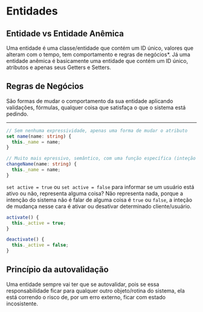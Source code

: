 # Entidades

## Entidade vs Entidade Anêmica

Uma entidade é uma classe/entidade que contém um ID único, valores que alteram com o tempo, tem comportamento e regras de negócios\*.
Já uma entidade anêmica é basicamente uma entidade que contém um ID único, atributos e apenas seus Getters e Setters.

## Regras de Negócios

São formas de mudar o comportamento da sua entidade aplicando validações, fórmulas, qualquer coisa que satisfaça o que o sistema está pedindo.

---

```ts
// Sem nenhuma expressividade, apenas uma forma de mudar o atributo
set name(name: string) {
  this._name = name;
}

// Muito mais epressivo, semântico, com uma função específica (inteção de negócio)
changeName(name: string) {
  this._name = name;
}
```

`set active = true` ou `set active = false` para informar se um usuário está ativo ou não, representa alguma coisa? Não representa nada, porque a intenção do sistema não é falar de alguma coisa é `true` ou `false`, a inteção de mudança nesse cara é ativar ou desativar determinado cliente/usuário.

```ts
activate() {
  this._active = true;
}

deactivate() {
  this._active = false;
}
```

## Princípio da autovalidação

Uma entidade sempre vai ter que se autovalidar, pois se essa responsabilidade ficar para qualquer outro objeto/rotina do sistema, ela está correndo o risco de, por um erro externo, ficar com estado incosistente.
